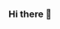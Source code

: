 ### Hi there 👋

<!--
**juliayu101/juliayu101** is a ✨ _special_ ✨ repository because its `README.md` (this file) appears on your GitHub profile.

Here are some ideas to get you started:


